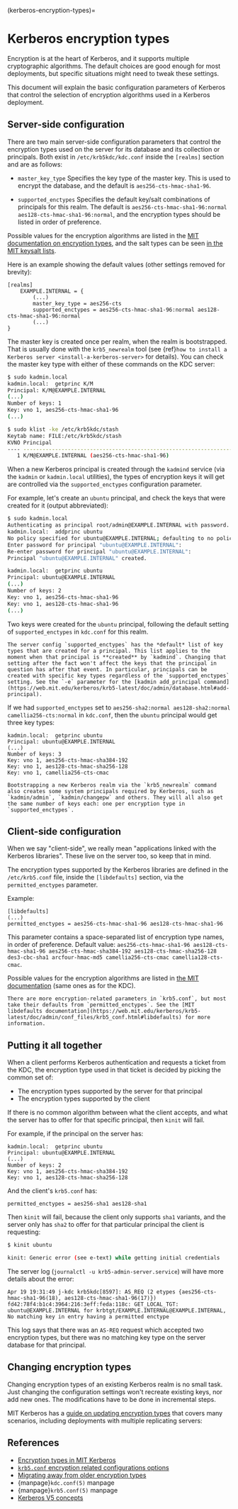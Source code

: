 (kerberos-encryption-types)=
# Kerberos encryption types

Encryption is at the heart of Kerberos, and it supports multiple cryptographic algorithms. The default choices are good enough for most deployments, but specific situations might need to tweak these settings.

This document will explain the basic configuration parameters of Kerberos that control the selection of encryption algorithms used in a Kerberos deployment.

## Server-side configuration

There are two main server-side configuration parameters that control the encryption types used on the server for its database and its collection or principals. Both exist in `/etc/krb5kdc/kdc.conf` inside the `[realms]` section and are as follows:

 * `master_key_type`
    Specifies the key type of the master key. This is used to encrypt the database, and the default is `aes256-cts-hmac-sha1-96`.

* `supported_enctypes`
    Specifies the default key/salt combinations of principals for this realm. The default is `aes256-cts-hmac-sha1-96:normal aes128-cts-hmac-sha1-96:normal`, and the encryption types should be listed in order of preference.

Possible values for the encryption algorithms are listed in the [MIT documentation on encryption types](https://web.mit.edu/kerberos/krb5-latest/doc/admin/conf_files/kdc_conf.html#encryption-types), and the salt types can be seen [in the MIT keysalt lists](https://web.mit.edu/kerberos/krb5-latest/doc/admin/conf_files/kdc_conf.html#keysalt-lists).

Here is an example showing the default values (other settings removed for brevity):
```text
[realms]
    EXAMPLE.INTERNAL = {
        (...)
        master_key_type = aes256-cts
        supported_enctypes = aes256-cts-hmac-sha1-96:normal aes128-cts-hmac-sha1-96:normal
        (...)
}
```

The master key is created once per realm, when the realm is bootstrapped. That is usually done with the `krb5_newrealm` tool (see {ref}`how to install a Kerberos server <install-a-kerberos-server>` for details). You can check the master key type with either of these commands on the KDC server:

```bash
$ sudo kadmin.local
kadmin.local:  getprinc K/M
Principal: K/M@EXAMPLE.INTERNAL
(...)
Number of keys: 1
Key: vno 1, aes256-cts-hmac-sha1-96
(...)

$ sudo klist -ke /etc/krb5kdc/stash
Keytab name: FILE:/etc/krb5kdc/stash
KVNO Principal
---- --------------------------------------------------------------------------
   1 K/M@EXAMPLE.INTERNAL (aes256-cts-hmac-sha1-96) 
```

When a new Kerberos principal is created through the `kadmind` service (via the `kadmin` or `kadmin.local` utilities), the types of encryption keys it will get are controlled via the `supported_enctypes` configuration parameter.

For example, let's create an `ubuntu` principal, and check the keys that were created for it (output abbreviated):

```bash
$ sudo kadmin.local
Authenticating as principal root/admin@EXAMPLE.INTERNAL with password.
kadmin.local:  addprinc ubuntu
No policy specified for ubuntu@EXAMPLE.INTERNAL; defaulting to no policy
Enter password for principal "ubuntu@EXAMPLE.INTERNAL":
Re-enter password for principal "ubuntu@EXAMPLE.INTERNAL":
Principal "ubuntu@EXAMPLE.INTERNAL" created.

kadmin.local:  getprinc ubuntu
Principal: ubuntu@EXAMPLE.INTERNAL
(...)
Number of keys: 2
Key: vno 1, aes256-cts-hmac-sha1-96
Key: vno 1, aes128-cts-hmac-sha1-96
(...)
```

Two keys were created for the `ubuntu` principal, following the default setting of `supported_enctypes` in `kdc.conf` for this realm.

```{note}
The server config `supported_enctypes` has the *default* list of key types that are created for a principal. This list applies to the moment when that principal is **created** by `kadmind`. Changing that setting after the fact won't affect the keys that the principal in question has after that event. In particular, principals can be created with specific key types regardless of the `supported_enctypes` setting. See the `-e` parameter for the [kadmin add_principal command](https://web.mit.edu/kerberos/krb5-latest/doc/admin/database.html#add-principal).
```

If we had `supported_enctypes` set to `aes256-sha2:normal aes128-sha2:normal camellia256-cts:normal` in `kdc.conf`, then the `ubuntu` principal would get three key types:

```text
kadmin.local:  getprinc ubuntu
Principal: ubuntu@EXAMPLE.INTERNAL
(...)
Number of keys: 3
Key: vno 1, aes256-cts-hmac-sha384-192
Key: vno 1, aes128-cts-hmac-sha256-128
Key: vno 1, camellia256-cts-cmac
```

```{note}
Bootstrapping a new Kerberos realm via the `krb5_newrealm` command also creates some system principals required by Kerberos, such as `kadmin/admin`, `kadmin/changepw` and others. They will all also get the same number of keys each: one per encryption type in `supported_enctypes`.
```

## Client-side configuration

When we say "client-side", we really mean "applications linked with the Kerberos libraries". These live on the server too, so keep that in mind.

The encryption types supported by the Kerberos libraries are defined in the `/etc/krb5.conf` file, inside the `[libdefaults]` section, via the `permitted_enctypes` parameter.

Example:

```text
[libdefaults]
(...)
permitted_enctypes = aes256-cts-hmac-sha1-96 aes128-cts-hmac-sha1-96
```

This parameter contains a space-separated list of encryption type names, in order of preference. Default value: `aes256-cts-hmac-sha1-96 aes128-cts-hmac-sha1-96 aes256-cts-hmac-sha384-192 aes128-cts-hmac-sha256-128 des3-cbc-sha1 arcfour-hmac-md5 camellia256-cts-cmac camellia128-cts-cmac`.

Possible values for the encryption algorithms are listed in [the MIT documentation](https://web.mit.edu/kerberos/krb5-latest/doc/admin/conf_files/kdc_conf.html#encryption-types) (same ones as for the KDC).

```{note}
There are more encryption-related parameters in `krb5.conf`, but most take their defaults from `permitted_enctypes`. See the [MIT libdefaults documentation](https://web.mit.edu/kerberos/krb5-latest/doc/admin/conf_files/krb5_conf.html#libdefaults) for more information.
```

## Putting it all together

When a client performs Kerberos authentication and requests a ticket from the KDC, the encryption type used in that ticket is decided by picking the common set of:

* The encryption types supported by the server for that principal
* The encryption types supported by the client

If there is no common algorithm between what the client accepts, and what the server has to offer for that specific principal, then `kinit` will fail.

For example, if the principal on the server has:

```text
kadmin.local:  getprinc ubuntu
Principal: ubuntu@EXAMPLE.INTERNAL
(...)
Number of keys: 2
Key: vno 1, aes256-cts-hmac-sha384-192
Key: vno 1, aes128-cts-hmac-sha256-128
```

And the client's `krb5.conf` has:

```text
permitted_enctypes = aes256-sha1 aes128-sha1
```

Then `kinit` will fail, because the client only supports `sha1` variants, and the server only has `sha2` to offer for that particular principal the client is requesting:

```bash
$ kinit ubuntu

kinit: Generic error (see e-text) while getting initial credentials
```

The server log (`journalctl -u krb5-admin-server.service`) will have more details about the error:

```text
Apr 19 19:31:49 j-kdc krb5kdc[8597]: AS_REQ (2 etypes {aes256-cts-hmac-sha1-96(18), aes128-cts-hmac-sha1-96(17)}) fd42:78f4:b1c4:3964:216:3eff:feda:118c: GET_LOCAL_TGT: ubuntu@EXAMPLE.INTERNAL for krbtgt/EXAMPLE.INTERNAL@EXAMPLE.INTERNAL, No matching key in entry having a permitted enctype
```

This log says that there was an `AS-REQ` request which accepted two encryption types, but there was no matching key type on the server database for that principal.

## Changing encryption types

Changing encryption types of an existing Kerberos realm is no small task. Just changing the configuration settings won't recreate existing keys, nor add new ones. The modifications have to be done in incremental steps.

MIT Kerberos has a [guide on updating encryption types](https://web.mit.edu/kerberos/krb5-latest/doc/admin/enctypes.html#migrating-away-from-older-encryption-types) that covers many scenarios, including deployments with multiple replicating servers: 

## References

* [Encryption types in MIT Kerberos](https://web.mit.edu/kerberos/krb5-latest/doc/admin/enctypes.html)
* [`krb5.conf` encryption related configurations options](https://web.mit.edu/kerberos/krb5-latest/doc/admin/enctypes.html#configuration-variables)
* [Migrating away from older encryption types](https://web.mit.edu/kerberos/krb5-latest/doc/admin/enctypes.html#migrating-away-from-older-encryption-types)
* {manpage}`kdc.conf(5)` manpage
* {manpage}`krb5.conf(5)` manpage
* [Kerberos V5 concepts](https://web.mit.edu/kerberos/krb5-latest/doc/basic/index.html)
